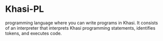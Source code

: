 # Khasi-PL
programming language where you can write programs in Khasi. It consists of an interpreter that interprets Khasi programming statements, identifies tokens, and executes code.
